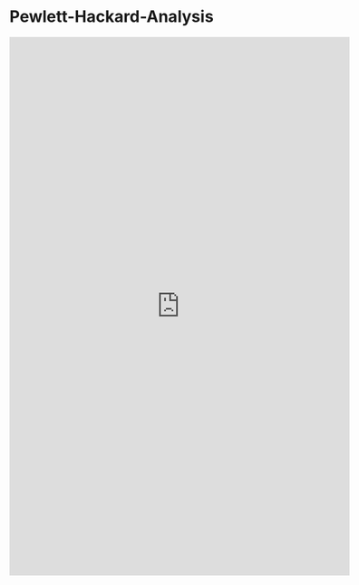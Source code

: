 # Pewlett-Hackard-Analysis

<iframe style="border-style: none;" src="http://github.com/lisetteworster/pewlett-hackard-analysis/data/retirement_titles.csv" height="950" width="600"></iframe>

